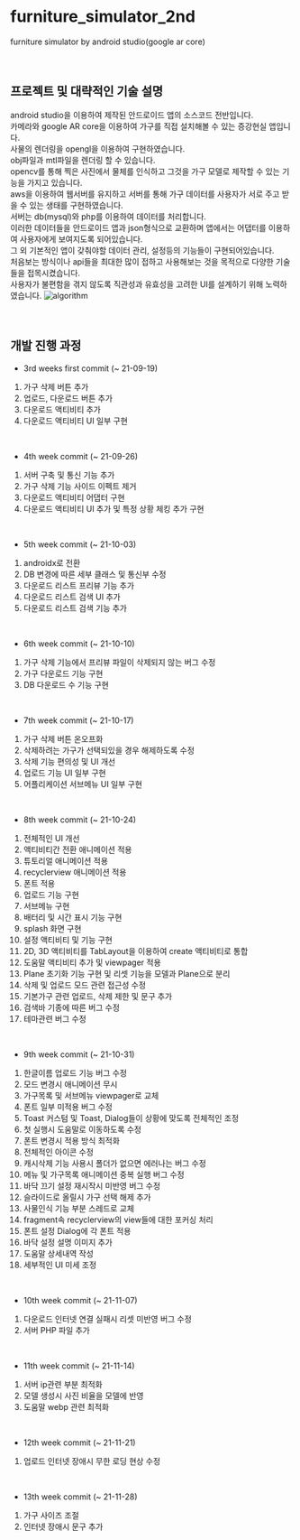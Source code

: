 # furniture_simulator_2nd
furniture simulator by android studio(google ar core)
</br>  
</br>  

## 프로젝트 및 대략적인 기술 설명
android studio을 이용하여 제작된 안드로이드 앱의 소스코드 전반입니다.   
카메라와 google AR core을 이용하여 가구를 직접 설치해볼 수 있는 증강현실 앱입니다.   
사물의 렌더링을 opengl을 이용하여 구현하였습니다.   
obj파일과 mtl파일을 렌더링 할 수 있습니다.   
opencv를 통해 찍은 사진에서 물체를 인식하고 그것을 가구 모델로 제작할 수 있는 기능을 가지고 있습니다.   
aws을 이용하여 웹서버를 유지하고 서버를 통해 가구 데이터를 사용자가 서로 주고 받을 수 있는 생태를 구현하였습니다.   
서버는 db(mysql)와 php를 이용하여 데이터를 처리합니다.   
이러한 데이터들을 안드로이드 앱과 json형식으로 교환하며 앱에서는 어댑터를 이용하여 사용자에게 보여지도록 되어있습니다.   
그 외 기본적인 앱이 갖춰야할 데이터 관리, 설정등의 기능들이 구현되어있습니다.   
처음보는 방식이나 api들을 최대한 많이 접하고 사용해보는 것을 목적으로 다양한 기술들을 접목시켰습니다.   
사용자가 불편함을 겪지 않도록 직관성과 유효성을 고려한 UI를 설계하기 위해 노력하였습니다.
![algorithm](https://user-images.githubusercontent.com/70496139/140528113-82501113-f82d-4902-b309-b4c67912685c.png)
</br>  
</br>  
   
## 개발 진행 과정
- 3rd weeks first commit (~ 21-09-19)
1. 가구 삭제 버튼 추가
2. 업로드, 다운로드 버튼 추가
3. 다운로드 액티비티 추가
4. 다운로드 액티비티 UI 일부 구현
</br>   

- 4th week commit (~ 21-09-26)
1. 서버 구축 및 통신 기능 추가
2. 가구 삭제 기능 사이드 이펙트 제거
3. 다운로드 액티비티 어댑터 구현
4. 다운로드 액티비티 UI 추가 및 특정 상황 체킹 추가 구현
</br>  

- 5th week commit (~ 21-10-03)
1. androidx로 전환
2. DB 변경에 따른 세부 클래스 및 통신부 수정
3. 다운로드 리스트 프리뷰 기능 추가
4. 다운로드 리스트 검색 UI 추가
5. 다운로드 리스트 검색 기능 추가
</br>  

- 6th week commit (~ 21-10-10)
1. 가구 삭제 기능에서 프리뷰 파일이 삭제되지 않는 버그 수정
2. 가구 다운로드 기능 구현
3. DB 다운로드 수 기능 구현
</br>  

- 7th week commit (~ 21-10-17)
1. 가구 삭제 버튼 온오프화
2. 삭제하려는 가구가 선택되있을 경우 해제하도록 수정
3. 삭제 기능 편의성 및 UI 개선
4. 업로드 기능 UI 일부 구현
5. 어플리케이션 서브메뉴 UI 일부 구현
</br>  

- 8th week commit (~ 21-10-24)
1. 전체적인 UI 개선
2. 액티비티간 전환 애니메이션 적용
3. 튜토리얼 애니메이션 적용
4. recyclerview 애니메이션 적용
5. 폰트 적용
6. 업로드 기능 구현
7. 서브메뉴 구현
8. 배터리 및 시간 표시 기능 구현
9. splash 화면 구현
10. 설정 액티비티 및 기능 구현
11. 2D, 3D 액티비티를 TabLayout을 이용하여 create 액티비티로 통합
12. 도움말 액티비티 추가 및 viewpager 적용
13. Plane 초기화 기능 구현 및 리셋 기능을 모델과 Plane으로 분리
14. 삭제 및 업로드 모드 관련 접근성 수정
15. 기본가구 관련 업로드, 삭제 제한 및 문구 추가
16. 검색바 기종에 따른 버그 수정
17. 테마관련 버그 수정
</br>  

- 9th week commit (~ 21-10-31)
1. 한글이름 업로드 기능 버그 수정
2. 모드 변경시 애니메이션 무시
3. 가구목록 및 서브메뉴 viewpager로 교체
4. 폰트 일부 미적용 버그 수정
5. Toast 커스텀 및 Toast, Dialog들이 상황에 맞도록 전체적인 조정
6. 첫 실행시 도움말로 이동하도록 수정
7. 폰트 변경시 적용 방식 최적화
8. 전체적인 아이콘 수정
9. 캐시삭제 기능 사용시 폴더가 없으면 에러나는 버그 수정  
10. 메뉴 및 가구목록 애니메이션 중복 실행 버그 수정
11. 바닥 끄기 설정 재시작시 미반영 버그 수정
12. 슬라이드로 올릴시 가구 선택 해제 추가
13. 사물인식 기능 부분 스레드로 교체
14. fragment속 recyclerview의 view들에 대한 포커싱 처리
15. 폰트 설정 Dialog에 각 폰트 적용
16. 바닥 설정 설명 이미지 추가
17. 도움말 상세내역 작성
18. 세부적인 UI 미세 조정
</br>  

- 10th week commit (~ 21-11-07)
1. 다운로드 인터넷 연결 실패시 리셋 미반영 버그 수정
2. 서버 PHP 파일 추가
</br>  

- 11th week commit (~ 21-11-14)
1. 서버 ip관련 부분 최적화
2. 모델 생성시 사진 비율을 모델에 반영
3. 도움말 webp 관련  최적화
</br>  

- 12th week commit (~ 21-11-21)
1. 업로드 인터넷 장애시 무한 로딩 현상 수정
</br>  

- 13th week commit (~ 21-11-28)
1. 가구 사이즈 조절
2. 인터넷 장애시 문구 추가
</br>  
